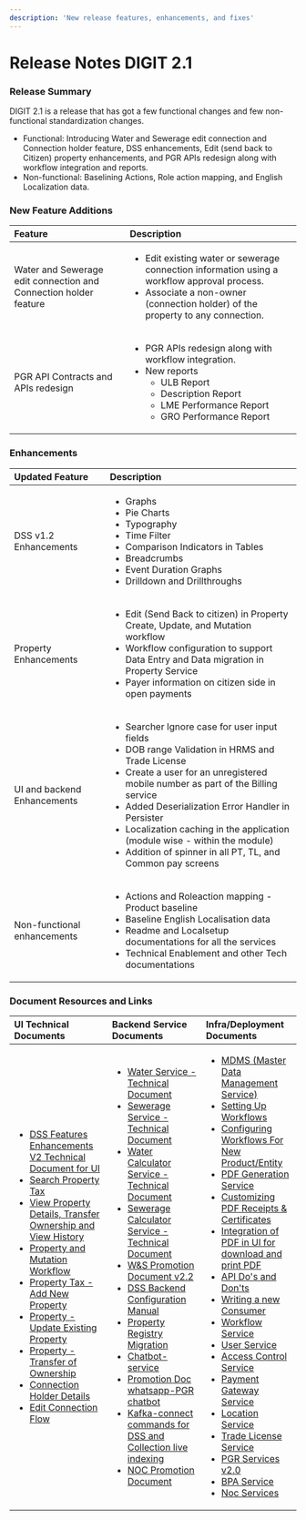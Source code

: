 ```yaml
---
description: 'New release features, enhancements, and fixes'
---
```


# Release Notes DIGIT 2.1

### Release Summary

DIGIT 2.1 is a release that has got a few functional changes and few non-functional standardization changes.

* Functional: Introducing Water and Sewerage edit connection and Connection holder feature, DSS enhancements, Edit \(send back to Citizen\) property enhancements, and PGR APIs redesign along with workflow integration and reports.
* Non-functional: Baselining Actions, Role action mapping, and English Localization data.

### New ‌Feature Additions

<table>
  <thead>
    <tr>
      <th style="text-align:left"><b>Feature</b>
      </th>
      <th style="text-align:left"><b>Description</b>
      </th>
    </tr>
  </thead>
  <tbody>
    <tr>
      <td style="text-align:left">Water and Sewerage edit connection and Connection holder feature</td>
      <td
      style="text-align:left">
        <p></p>
        <ul>
          <li>Edit existing water or sewerage connection information using a workflow
            approval process.</li>
          <li>Associate a non-owner (connection holder) of the property to any connection.</li>
        </ul>
        </td>
    </tr>
    <tr>
      <td style="text-align:left">PGR API Contracts and APIs redesign</td>
      <td style="text-align:left">
        <p></p>
        <ul>
          <li>PGR APIs redesign along with workflow integration.</li>
          <li>New reports
            <ul>
              <li>ULB Report</li>
              <li>Description Report</li>
              <li>LME Performance Report</li>
              <li>GRO Performance Report</li>
            </ul>
          </li>
        </ul>
      </td>
    </tr>
  </tbody>
</table>

### Enhancements

<table>
  <thead>
    <tr>
      <th style="text-align:left"><b>Updated Feature</b>
      </th>
      <th style="text-align:left"><b>Description</b>
      </th>
    </tr>
  </thead>
  <tbody>
    <tr>
      <td style="text-align:left">DSS v1.2 Enhancements</td>
      <td style="text-align:left">
        <ul>
          <li>Graphs</li>
          <li>Pie Charts</li>
          <li>Typography</li>
          <li>Time Filter</li>
          <li>Comparison Indicators in Tables</li>
          <li>Breadcrumbs</li>
          <li>Event Duration Graphs</li>
          <li>Drilldown and Drillthroughs</li>
        </ul>
      </td>
    </tr>
    <tr>
      <td style="text-align:left">Property Enhancements</td>
      <td style="text-align:left">
        <ul>
          <li>Edit (Send Back to citizen) in Property Create, Update, and Mutation workflow</li>
          <li>Workflow configuration to support Data Entry and Data migration in Property
            Service</li>
          <li>Payer information on citizen side in open payments</li>
        </ul>
      </td>
    </tr>
    <tr>
      <td style="text-align:left">UI and backend Enhancements</td>
      <td style="text-align:left">
        <ul>
          <li>Searcher Ignore case for user input fields</li>
          <li>DOB range Validation in HRMS and Trade License</li>
          <li>Create a user for an unregistered mobile number as part of the Billing
            service</li>
          <li>Added Deserialization Error Handler in Persister</li>
          <li>Localization caching in the application (module wise - within the module)</li>
          <li>Addition of spinner in all PT, TL, and Common pay screens</li>
        </ul>
      </td>
    </tr>
    <tr>
      <td style="text-align:left">Non-functional enhancements</td>
      <td style="text-align:left">
        <ul>
          <li>Actions and Roleaction mapping - Product baseline</li>
          <li>Baseline English Localisation data</li>
          <li>Readme and Localsetup documentations for all the services</li>
          <li>Technical Enablement and other Tech documentations</li>
        </ul>
      </td>
    </tr>
  </tbody>
</table>

### Document Resources and Links

<table>
  <thead>
    <tr>
      <th style="text-align:left"><b>UI Technical Documents</b>
      </th>
      <th style="text-align:left"><b>Backend Service Documents</b>
      </th>
      <th style="text-align:left"><b>Infra/Deployment Documents</b>
      </th>
    </tr>
  </thead>
  <tbody>
    <tr>
      <td style="text-align:left">
        <ul>
          <li><a href="https://digit-discuss.atlassian.net/wiki/spaces/EPE/pages/772178266/DSS++Features+Enhancements+V2+Technical+Document+for+UI">DSS Features Enhancements V2 Technical Document for UI</a>
          </li>
          <li><a href="https://digit-discuss.atlassian.net/wiki/spaces/EGR/pages/408485900/Search+Property+Tax">Search Property Tax</a>
          </li>
          <li><a href="https://digit-discuss.atlassian.net/wiki/spaces/EGR/pages/408945038/View+Property+Details%2C+Transfer+Ownership+and+View+History">View Property Details, Transfer Ownership and View History</a>
          </li>
          <li><a href="https://digit-discuss.atlassian.net/wiki/spaces/EGR/pages/408945299/Property+and+Mutation+Workflow">Property and Mutation Workflow</a>
          </li>
          <li><a href="https://digit-discuss.atlassian.net/wiki/spaces/EGR/pages/441450614/Property+Tax+-+Add+New+Property">Property Tax - Add New Property</a>
          </li>
          <li><a href="https://digit-discuss.atlassian.net/wiki/spaces/EGR/pages/443351062/Property+-+Update+Existing+Property">Property - Update Existing Property</a>
          </li>
          <li><a href="https://digit-discuss.atlassian.net/wiki/spaces/EGR/pages/443744285/Property+-+Transfer+of+Ownership">Property - Transfer of Ownership</a>
          </li>
          <li><a href="https://digit-discuss.atlassian.net/wiki/spaces/EGR/pages/554992509/Connection+Holder+Details">Connection Holder Details</a>
          </li>
          <li><a href="https://digit-discuss.atlassian.net/wiki/spaces/EGR/pages/561348711/Edit+Connection+Flow">Edit Connection Flow</a>
          </li>
        </ul>
      </td>
      <td style="text-align:left">
        <ul>
          <li><a href="https://digit-discuss.atlassian.net/wiki/spaces/EPE/pages/328925216/Water+Service+-+Technical+Document?atlOrigin=eyJpIjoiNDM4Yjc3MmJmNDBiNDViZGEwZjJmYTg2MzVhNDdkOTgiLCJwIjoiYyJ9">Water Service - Technical Document</a>
          </li>
          <li><a href="https://digit-discuss.atlassian.net/l/c/PM2Ho3A1">Sewerage Service - Technical Document</a>
          </li>
          <li><a href="https://digit-discuss.atlassian.net/l/c/p3MGjvPw">Water Calculator Service - Technical Document</a>
          </li>
          <li><a href="https://digit-discuss.atlassian.net/l/c/o0gRiR1n">Sewerage Calculator Service - Technical Document</a>
          </li>
          <li><a href="https://digit-discuss.atlassian.net/wiki/spaces/EPE/pages/566984722/W+S+Promotion+Document+v2.2?atlOrigin=eyJpIjoiZThlMzRkNDUxNjcyNGJhZmEyMmMxODhkYzJjMGU4YTMiLCJwIjoiYyJ9">W&amp;S Promotion Document v2.2</a>
          </li>
          <li><a href="https://digit-discuss.atlassian.net/wiki/spaces/EPE/pages/117244081/DSS+Backend+Configuration+Manual">DSS Backend Configuration Manual</a>
          </li>
          <li><a href="https://digit-discuss.atlassian.net/wiki/spaces/EPE/pages/222494721/Property+Registry+Migration">Property Registry Migration</a>
          </li>
          <li><a href="https://digit-discuss.atlassian.net/wiki/spaces/EPE/pages/313360447/Chatbot-service">Chatbot-service</a>
          </li>
          <li><a href="https://digit-discuss.atlassian.net/wiki/spaces/EPE/pages/579436651/Promotion+Doc+whatsapp-PGR+chatbot">Promotion Doc whatsapp-PGR chatbot</a>
          </li>
          <li><a href="https://digit-discuss.atlassian.net/wiki/spaces/EPE/pages/638550096/Kafka-connect+commands+for+DSS+and+Collection+live+indexing">Kafka-connect commands for DSS and Collection live indexing</a>
          </li>
          <li><a href="https://digit-discuss.atlassian.net/l/c/XEWFAfnS">NOC Promotion Document</a>
          </li>
        </ul>
      </td>
      <td style="text-align:left">
        <ul>
          <li><a href="https://digit-discuss.atlassian.net/wiki/spaces/DD/pages/723189807">MDMS (Master Data Management Service)</a>
          </li>
          <li><a href="https://digit-discuss.atlassian.net/wiki/spaces/DD/pages/644546619/Setting+Up+Workflows">Setting Up Workflows</a>
          </li>
          <li><a href="https://digit-discuss.atlassian.net/wiki/spaces/DD/pages/644481051">Configuring Workflows For New Product/Entity</a>
          </li>
          <li><a href="https://digit-discuss.atlassian.net/wiki/spaces/DD/pages/717979679/PDF+Generation+Service">PDF Generation Service</a>
          </li>
          <li><a href="https://digit-discuss.atlassian.net/wiki/spaces/DD/pages/720306189">Customizing PDF Receipts &amp; Certificates</a>
          </li>
          <li><a href="https://digit-discuss.atlassian.net/wiki/spaces/DD/pages/720470017/Integration+of+PDF+in+UI+for+download+and+print+PDF">Integration of PDF in UI for download and print PDF</a>
          </li>
          <li><a href="https://digit-discuss.atlassian.net/wiki/spaces/DD/pages/686719019/API+Do+s+and+Don+ts">API Do&apos;s and Don&apos;ts</a>
          </li>
          <li><a href="https://digit-discuss.atlassian.net/wiki/spaces/DD/pages/751140901/Writing+a+new+Consumer">Writing a new Consumer</a>
          </li>
          <li><a href="https://digit-discuss.atlassian.net/wiki/spaces/DD/pages/664174657/Workflow+Service">Workflow Service</a>
          </li>
          <li><a href="https://digit-discuss.atlassian.net/wiki/spaces/DD/pages/669450371/User+Service">User Service</a>
          </li>
          <li><a href="https://digit-discuss.atlassian.net/wiki/spaces/DD/pages/695664711/Access+Control+Service">Access Control Service</a>
          </li>
          <li><a href="https://digit-discuss.atlassian.net/wiki/spaces/DD/pages/745701377/Payment+Gateway+Service">Payment Gateway Service</a>
          </li>
          <li><a href="https://digit-discuss.atlassian.net/wiki/spaces/DD/pages/664338482/Location+Service">Location Service</a>
          </li>
          <li><a href="https://digit-discuss.atlassian.net/wiki/spaces/DD/pages/669614102/Trade-License+Service">Trade License Service</a>
          </li>
          <li><a href="https://digit-discuss.atlassian.net/wiki/spaces/DD/pages/684392464/pgr-services">PGR Services v2.0</a>
          </li>
          <li><a href="https://digit-discuss.atlassian.net/l/c/stF7suXA">BPA Service</a>
          </li>
          <li><a href="https://digit-discuss.atlassian.net/l/c/Mj6mhaXL">Noc Services</a>
          </li>
        </ul>
      </td>
    </tr>
  </tbody>
</table>

